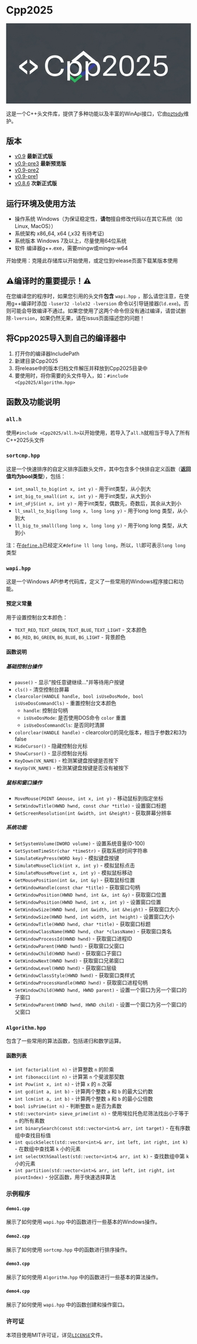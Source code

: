 # Cpp2025

![img](imgs/logo.png)

这是一个C++头文件库，提供了多种功能以及丰富的WinApi接口，它由[pztsdy](http://www.github.com/pztsdy)维护。

## 版本

- [v0.9](https://github.com/pztsdy/Cpp2025/releases/tag/v0.9) **最新正式版**
- [v0.9-pre3](https://github.com/pztsdy/Cpp2025/releases/tag/v0.9pre3) **最新预览版**
- [v0.9-pre2](https://github.com/pztsdy/Cpp2025/releases/tag/v0.9pre2)
- [v0.9-pre1](https://github.com/pztsdy/Cpp2025/releases/tag/v0.9pre)
- [v0.8.6](https://github.com/pztsdy/Cpp2025/releases/tag/v0.8.6) **次新正式版**

## 运行环境及使用方法
- 操作系统
  Windows（为保证稳定性，**请勿**擅自修改代码以在其它系统（如Linux, MacOS））
- 系统架构
  x86_64, x64 \(,x32 有待考证\)
- 系统版本
  Windows 7及以上，尽量使用64位系统
- 软件
  编译器g++.exe，需要mingw或mingw-w64

开始使用：克隆此存储库以开始使用，或定位到release页面下载某版本使用

## ⚠编译时的重要提示！⚠
在您编译您的程序时，如果您引用的头文件**包含** `wapi.hpp` ，那么请您注意，在使用g++编译时添加 `-luser32 -lole32 -lversion` 命令以引导链接器(`ld.exe`)。否则可能会导致编译不通过。如果您使用了这两个命令但没有通过编译，请尝试删除`-lversion`，如果仍然无果，请在issus页面描述您的问题！

## 将Cpp2025导入到自己的编译器中
1. 打开你的编译器IncludePath
2. 新建目录Cpp2025
3. 将release中的版本归档文件解压并释放到Cpp2025目录中
4. 要使用时，将你需要的头文件导入，如：`#include <Cpp2025/Algorithm.hpp>`

## 函数及功能说明

### `all.h`
使用`#include <Cpp2025/all.h>`以开始使用，若导入了`all.h`就相当于导入了所有C++2025头文件

### `sortcmp.hpp`
这是一个快速排序的自定义排序函数头文件，其中包含多个快排自定义函数（**返回值均为bool类型**），包括：
- `int_small_to_big(int x, int y)` - 用于int类型，从小到大
- `int_big_to_small(int x, int y)` - 用于int类型，从大到小
- `int_oFjS(int x, int y)` - 用于int类型，偶数先，奇数后，其余从大到小
- `ll_small_to_big(long long x, long long y)` - 用于long long 类型，从小到大
- `ll_big_to_small(long long x, long long y)` - 用于long long 类型，从大到小

注：在[`define.h`](define.h)已经定义`#define ll long long`，所以，`ll`即可表示`long long` 类型

### `wapi.hpp`
这是一个Windows API参考代码库，定义了一些常用的Windows程序接口和功能。

#### 预定义常量
用于设置控制台文本颜色：
- `TEXT_RED`, `TEXT_GREEN`, `TEXT_BLUE`, `TEXT_LIGHT` - 文本颜色
- `BG_RED`, `BG_GREEN`, `BG_BLUE`, `BG_LIGHT` - 背景颜色

#### 函数说明
##### 基础控制台操作
- `pause()` - 显示"按任意键继续..."并等待用户按键
- `cls()` - 清空控制台屏幕
- `clearcolor(HANDLE handle, bool isUseDosMode, bool isUseDosCommandCls)` - 重置控制台文本颜色
  - `handle`: 控制台句柄
  - `isUseDosMode`: 是否使用DOS命令 `color` 重置
  - `isUseDosCommandCls`: 是否同时清屏
- `colorclear(HANDLE handle)` - clearcolor()的简化版本，相当于参数2和3为false
- `HideCursor()` - 隐藏控制台光标
- `ShowCursor()` - 显示控制台光标
- `KeyDown(VK_NAME)` - 检测某键盘按键是否按下
- `KeyUp(VK_NAME)` - 检测某键盘按键是否没有被按下

##### 鼠标和窗口操作
- `MoveMouse(POINT &mouse, int x, int y)` - 移动鼠标到指定坐标
- `SetWindowTitle(HWND hwnd, const char *title)` - 设置窗口标题
- `GetScreenResolution(int &width, int &height)` - 获取屏幕分辨率

##### 系统功能
- `SetSystemVolume(DWORD volume)` - 设置系统音量(0-100)
- `GetSystemTimeStr(char *timeStr)` - 获取系统时间字符串
- `SimulateKeyPress(WORD key)` - 模拟键盘按键
- `SimulateMouseClick(int x, int y)` - 模拟鼠标点击
- `SimulateMouseMove(int x, int y)` - 模拟鼠标移动
- `GetMousePosition(int &x, int &y)` - 获取鼠标位置
- `GetWindowHandle(const char *title)` - 获取窗口句柄
- `GetWindowPosition(HWND hwnd, int &x, int &y)` - 获取窗口位置
- `SetWindowPosition(HWND hwnd, int x, int y)` - 设置窗口位置
- `GetWindowSize(HWND hwnd, int &width, int &height)` - 获取窗口大小
- `SetWindowSize(HWND hwnd, int width, int height)` - 设置窗口大小
- `GetWindowTitle(HWND hwnd, char *title)` - 获取窗口标题
- `GetWindowClassName(HWND hwnd, char *className)` - 获取窗口类名
- `GetWindowProcessId(HWND hwnd)` - 获取窗口进程ID
- `GetWindowParent(HWND hwnd)` - 获取窗口父窗口
- `GetWindowChild(HWND hwnd)` - 获取窗口子窗口
- `GetWindowNext(HWND hwnd)` - 获取窗口兄弟窗口
- `GetWindowLevel(HWND hwnd)` - 获取窗口层级
- `GetWindowClassStyle(HWND hwnd)` - 获取窗口类样式
- `GetWindowProcessHandle(HWND hwnd)` - 获取窗口进程句柄
- `SetWindowChild(HWND hwnd, HWND parent)` - 设置一个窗口为另一个窗口的子窗口
- `SetWindowParent(HWND hwnd, HWND child)` - 设置一个窗口为另一个窗口的父窗口

### `Algorithm.hpp`
包含了一些常用的算法函数，包括递归和数学运算。

#### 函数列表
- `int factorial(int n)` - 计算整数 `n` 的阶乘
- `int fibonacci(int n)` - 计算第 `n` 个斐波那契数
- `int Pow(int x, int n)` - 计算 `x` 的 `n` 次幂
- `int gcd(int a, int b)` - 计算两个整数 `a` 和 `b` 的最大公约数
- `int lcm(int a, int b)` - 计算两个整数 `a` 和 `b` 的最小公倍数
- `bool isPrime(int n)` - 判断整数 `n` 是否为素数
- `std::vector<int> sieve_prime(int n)` - 使用埃拉托色尼筛法找出小于等于 `n` 的所有素数
- `int binarySearch(const std::vector<int>& arr, int target)` - 在有序数组中查找目标值
- `int quickSelect(std::vector<int>& arr, int left, int right, int k)` - 在数组中查找第 `k` 小的元素
- `int selectKthSmallest(std::vector<int>& arr, int k)` - 查找数组中第 `k` 小的元素
- `int partition(std::vector<int>& arr, int left, int right, int pivotIndex)` - 分区函数，用于快速选择算法

### 示例程序
#### `demo1.cpp`
展示了如何使用 `wapi.hpp` 中的函数进行一些基本的Windows操作。

#### `demo2.cpp`
展示了如何使用 `sortcmp.hpp` 中的函数进行排序操作。

#### `demo3.cpp`
展示了如何使用 `Algorithm.hpp` 中的函数进行一些基本的算法操作。

#### `demo4.cpp`
展示了如何使用 `wapi.hpp` 中的函数创建和操作窗口。

### 许可证
本项目使用MIT许可证，详见[`LICENSE`](LICENSE)文件。
